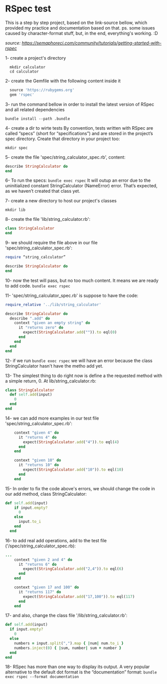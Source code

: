 # RSpec test 
This is a step by step project, based on the link-source bellow, which provided my practice and documentation based on that.
ps. some issues caused by character-format stuff, but, in the end, everything's working. :D

*source: https://semaphoreci.com/community/tutorials/getting-started-with-rspec*


1- create a project's directory
```
  mkdir calculator
  cd calculator
```


2- create the Gemfile with the following content inside it
```ruby
  source 'https://rubygems.org'
  gem 'rspec'
```


3- run the command bellow in order to install the latest version of RSpec and all related dependencies
```
bundle install --path .bundle
```


4- create a dir to wirte tests 
By convention, tests written with RSpec are called “specs” (short for “specifications”) and are stored in the project’s spec directory.
Create that directory in your project too:
```
mkdir spec
```


5- create the file 'spec/string_calculator_spec.rb', content:
```ruby
describe StringCalculator do
end
```


6- To run the specs:
`bundle exec rspec`
It will outup an error due to the uninitialized constant StringCalculator (NameError) error. That’s expected, as we haven’t created that class yet.


7- create a new directory to host our project's classes
```
mkdir lib
```


8- create the file 'lib/string_calculator.rb':
```ruby
class StringCalculator
end
```


9- we should require the file above in our file 'spec/string_calculator_spec.rb':
```ruby
require “string_calculator”

describe StringCalculator do
end
```


10- now the test will pass, but no too much content. It means we are ready to add code.
`bundle exec rspec`


11- 'spec/string_calculator_spec.rb' is suppose to have the code:
```ruby
require_relative '../lib/string_calculator'

describe StringCalculator do
  describe ".add" do
    context "given an empty string" do
      it "returns zero" do
        expect(StringCalculator.add("")).to eql(0)
      end
    end
  end
end
```


12- if we run `bundle exec rspec` we will have an error because the class StringCalculator hasn't have the metho add yet.


13- The simplest thing to do right now is define a the requested method with a simple return, 0.
At lib/string_calculator.rb:
```ruby
class StringCalculator
  def self.add(input)
    0
  end
end
```


14- we can add more examples in our test file 'spec/string_calculator_spec.rb':
```ruby
    context "given 4" do
      it "returns 4" do
        expect(StringCalculator.add("4")).to eql(4)
      end
    end

    context "given 10" do
      it "returns 10" do
        expect(StringCalculator.add("10")).to eql(10)
      end
    end
```


15- In order to fix the code above's errors, we should change the code in our add method, class StringCalculator:
```ruby
def self.add(input)
    if input.empty?
      0
    else
      input.to_i
    end
  end
```


16- to add real add operations, add to the test file ('/spec/string_calculator_spec.rb):
```ruby
...
    context "given 2 and 4" do
      it "returns 6" do
        expect(StringCalculator.add("2,4")).to eql(6)
      end
    end

    context "given 17 and 100" do
      it "returns 117" do
        expect(StringCalculator.add("17,100")).to eql(117)
      end
    end
```


17- and also, change the class file '/lib/string_calculator.rb':
```ruby
def self.add(input)
  if input.empty?
    0
  else
    numbers = input.split(",").map { |num| num.to_i }
    numbers.inject(0) { |sum, number| sum + number }
  end
end
```


18- RSpec has more than one way to display its output. A very popular alternative to the default dot format is the “documentation” format:
`bundle exec rspec --format documentation`

